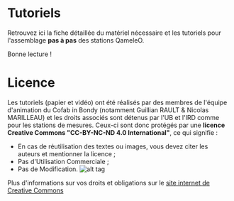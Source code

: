 # Tutoriels

Retrouvez ici la fiche détaillée du matériel nécessaire et les tutoriels pour l'assemblage __pas à pas__ des stations QameleO.

Bonne lecture !

# Licence

Les tutoriels (papier et vidéo) ont été réalisés par des membres de l'équipe d'animation du Cofab in Bondy (notamment Guillian RAULT & Nicolas MARILLEAU) et les droits associés sont détenus par l'UB et l'IRD comme pour les stations de mesures.
Ceux-ci sont donc protégés par une __licence Creative Commons "CC-BY-NC-ND 4.0 International"__, ce qui signifie :
* En cas de réutilisation des textes ou images, vous devez citer les auteurs et mentionner la licence ;
* Pas d'Utilisation Commerciale ;
* Pas de Modification.
![alt tag](https://user-images.githubusercontent.com/85280800/125935398-05e5a42e-d041-40d5-8e4b-a804a257f45a.png)

Plus d'informations sur vos droits et obligations sur le [site internet de Creative Commons](https://creativecommons.org/licenses/by-nc-nd/4.0/)